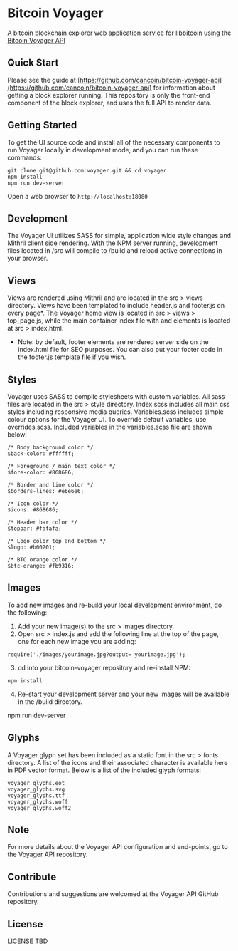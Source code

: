 # Bitcoin Voyager

A bitcoin blockchain explorer web application service for [libbitcoin](https://github.com/libbitcoin/libbitcoin) using the [Bitcoin Voyager API](https://github.com/cancoin/bitcoin-voyager-api)

## Quick Start

Please see the guide at [https://github.com/cancoin/bitcoin-voyager-api](https://github.com/cancoin/bitcoin-voyager-api) for information about getting a block explorer running. This repository is only the front-end component of the block explorer, and uses the full API to render data.

## Getting Started

To get the UI source code and install all of the necessary components to run Voyager locally in development mode, and you can run these commands:

```
git clone git@github.com:voyager.git && cd voyager
npm install
npm run dev-server
```

Open a web browser to `http://localhost:18080`

## Development

The Voyager UI utilizes SASS for simple, application wide style changes and Mithril client side rendering. With the NPM server running, development files located in /src will compile to /build and reload active connections in your browser. 

## Views

Views are rendered using Mithril and are located in the src > views directory. Views have been templated to include header.js and footer.js on every page*. The Voyager home view is located in src > views > top_page.js, while the main container index file with <head> and <body> elements is located at src > index.html.

* Note: by default, footer elements are rendered server side on the index.html file for SEO purposes. You can also put your footer code in the footer.js template file if you wish.

## Styles

Voyager uses SASS to compile stylesheets with custom variables. All sass files are located in the src > style directory. Index.scss includes all main css styles including responsive media queries. Variables.scss includes simple colour options for the Voyager UI. To override default variables, use overrides.scss. Included variables in the variables.scss file are shown below:

```
/* Body background color */
$back-color: #ffffff;

/* Foreground / main text color */
$fore-color: #868686;

/* Border and line color */
$borders-lines: #e6e6e6;

/* Icon color */
$icons: #868686;

/* Header bar color */
$topbar: #fafafa;

/* Logo color top and bottom */
$logo: #b00201;

/* BTC orange color */
$btc-orange: #fb9316;
```

## Images

To add new images and re-build your local development environment, do the following:

1. Add your new image(s) to the src > images directory.
2. Open src > index.js and add the following line at the top of the page, one for each new image you are adding:

```
require('./images/yourimage.jpg?output= yourimage.jpg');
```

3. cd into your bitcoin-voyager repository and re-install NPM:

```
npm install
```

4. Re-start your development server and your new images will be available in the /build directory.

npm run dev-server

## Glyphs

A Voyager glyph set has been included as a static font in the src > fonts directory. A list of the icons and their associated character is available here in PDF vector format. Below is a list of the included glyph formats:

```
voyager_glyphs.eot
voyager_glyphs.svg
voyager_glyphs.ttf
voyager_glyphs.woff
voyager_glyphs.woff2
```

## Note

For more details about the Voyager API configuration and end-points, go to the Voyager API repository.

## Contribute

Contributions and suggestions are welcomed at the Voyager API GitHub repository.

## License

LICENSE TBD
